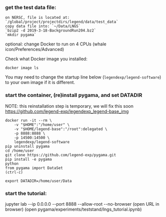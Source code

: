 ### get the test data file:
```
on NERSC, file is located at: `/global/project/projectdirs/legend/data/test_data`
copy data file into: `~/Data/LNGS`
`bzip2 -d 2019-3-18-BackgroundRun204.bz2`
`mkdir pygama`
```

optional:
change Docker to run on 4 CPUs (whale icon/Preferences/Advanced)

Check what Docker image you installed:
```
docker image ls
```
You may need to change the startup line below (`legendexp/legend-software`) to your own image if it is different.

### start the container, (re)install pygama, and set DATADIR
NOTE: this reinstallation step is temporary, we will fix this soon
https://github.com/legend-exp/legendexp_legend-base_img

```
docker run -it --rm \
    -v "$HOME":"/home/user" \
    -v "$HOME/legend-base":"/root":delegated \
    -p 8888:8888 \
    -p 14500:14500 \
    legendexp/legend-software
pip uninstall pygama
cd /home/user
git clone https://github.com/legend-exp/pygama.git
pip install -e pygama
python
from pygama import DataSet
(ctrl-c)

export DATADIR=/home/user/Data
```

### start the tutorial:
jupyter lab --ip 0.0.0.0 --port 8888 --allow-root --no-browser
(open URL in browser)
(open pygama/experiments/teststand/lngs_tutorial.ipynb)
